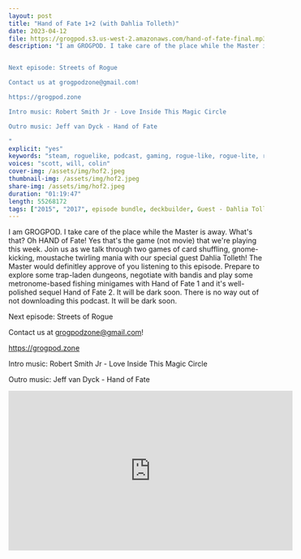 ```yaml
---
layout: post
title: "Hand of Fate 1+2 (with Dahlia Tolleth)"
date: 2023-04-12
file: https://grogpod.s3.us-west-2.amazonaws.com/hand-of-fate-final.mp3
description: "I am GROGPOD. I take care of the place while the Master is away. What's that? Oh HAND of Fate! Yes that's the game (not movie) that we're playing this week. Join us as we talk through two games of card shuffling, gnome-kicking, moustache twirling mania with our special guest Dahlia Tolleth! The Master would definitley approve of you listening to this episode. Prepare to explore some trap-laden dungeons, negotiate with bandis and play some metronome-based fishing minigames with Hand of Fate 1 and it's well-polished sequel Hand of Fate 2. It will be dark soon. There is no way out of not downloading this podcast. It will be dark soon.


Next episode: Streets of Rogue

Contact us at grogpodzone@gmail.com!

https://grogpod.zone

Intro music: Robert Smith Jr - Love Inside This Magic Circle

Outro music: Jeff van Dyck - Hand of Fate

"
explicit: "yes" 
keywords: "steam, roguelike, podcast, gaming, rogue-like, rogue-lite, roguelite"
voices: "scott, will, colin"
cover-img: /assets/img/hof2.jpeg
thumbnail-img: /assets/img/hof2.jpeg
share-img: /assets/img/hof2.jpeg
duration: "01:19:47"
length: 55268172 
tags: ["2015", "2017", episode bundle, deckbuilder, Guest - Dahlia Tolleth]
---
```


I am GROGPOD. I take care of the place while the Master is away. What's that? Oh HAND of Fate! Yes that's the game (not movie) that we're playing this week. Join us as we talk through two games of card shuffling, gnome-kicking, moustache twirling mania with our special guest Dahlia Tolleth! The Master would definitley approve of you listening to this episode. Prepare to explore some trap-laden dungeons, negotiate with bandis and play some metronome-based fishing minigames with Hand of Fate 1 and it's well-polished sequel Hand of Fate 2. It will be dark soon. There is no way out of not downloading this podcast. It will be dark soon.


Next episode: Streets of Rogue

Contact us at grogpodzone@gmail.com!

https://grogpod.zone

Intro music: Robert Smith Jr - Love Inside This Magic Circle

Outro music: Jeff van Dyck - Hand of Fate   

<div class="embed-responsive embed-responsive-16by9">
<iframe width="560" height="315" src="https://www.youtube.com/embed/qQXusDFobMo" title="YouTube video player" frameborder="0" allow="accelerometer; autoplay; clipboard-write; encrypted-media; gyroscope; picture-in-picture" allowfullscreen></iframe>
</div>
